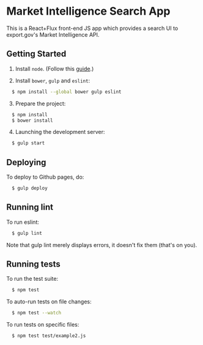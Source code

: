 # Market Intelligence Search App

This is a React+Flux front-end JS app which provides a search UI to export.gov's Market Intelligence API.

## Getting Started

1. Install `node`. (Follow this [guide](https://nodejs.org/en/download/package-manager/).)

2. Install `bower`, `gulp` and `eslint`:

```sh
  $ npm install --global bower gulp eslint
```

3. Prepare the project:

```sh
  $ npm install
  $ bower install
```

4. Launching the development server:

```sh
  $ gulp start
```

## Deploying

To deploy to Github pages, do:

```sh
  $ gulp deploy
```

## Running lint

To run eslint:

```sh
  $ gulp lint
```

Note that gulp lint merely displays errors, it doesn't fix them (that's on you).

## Running tests

To run the test suite:

```sh
  $ npm test
```

To auto-run tests on file changes:

```sh
  $ npm test --watch
```

To run tests on specific files:

```sh
  $ npm test test/example2.js
```
